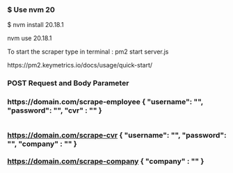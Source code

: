 <h3>$ Use nvm 20</h3>
<p>$ nvm install 20.18.1</p>
<p> nvm use 20.18.1</p>

<p>To start the scraper type in terminal : pm2 start server.js</p>
<p>https://pm2.keymetrics.io/docs/usage/quick-start/</p>

<h3>POST Request and Body Parameter<h3>
https://domain.com/scrape-employee
{
  "username": "",
  "password": "",
   "cvr" : ""
}
<br> <br> 

https://domain.com/scrape-cvr
{
  "username": "",
  "password": "",
   "company" : ""
}
<br> <br> 
https://domain.com/scrape-company
{
   "company" : ""
}
